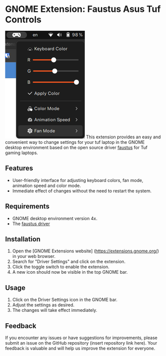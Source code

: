 # GNOME Extension: Faustus Asus Tuf Controls

![faustus-screenshot](https://github.com/anaslaham/faustus-gnome-extension/blob/master/faustus-screenshot.png?raw=true)
This extension provides an easy and convenient way to change settings for your tuf laptop in the GNOME desktop environment based on the open source driver [faustus](https://github.com/hackbnw/faustus) for Tuf gaming laptops.

## Features

- User-friendly interface for adjusting keyboard colors, fan mode, animation speed and color mode.
- Immediate effect of changes without the need to restart the system.

## Requirements

- GNOME desktop environment version 4x.
- The [faustus driver](https://github.com/hackbnw/faustus)

## Installation

1. Open the [GNOME Extensions website] (https://extensions.gnome.org/) in your web browser.
2. Search for "Driver Settings" and click on the extension.
3. Click the toggle switch to enable the extension.
4. A new icon should now be visible in the top GNOME bar.

## Usage

1. Click on the Driver Settings icon in the GNOME bar.
2. Adjust the settings as desired.
3. The changes will take effect immediately.

## Feedback

If you encounter any issues or have suggestions for improvements, please submit an issue on the GitHub repository (insert repository link here). Your feedback is valuable and will help us improve the extension for everyone.
